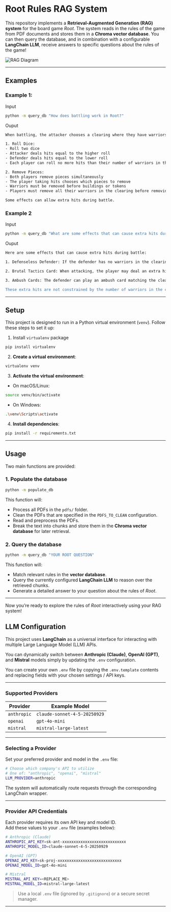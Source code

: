 
# Root Rules RAG System

This repository implements a **Retrieval-Augmented Generation (RAG) system** for the board game *Root*. The system reads in the rules of the game from PDF documents and stores them in a **Chroma vector database**. You can then query the database, and in combination with a configurable **LangChain LLM**, receive answers to specific questions about the rules of the game!

![RAG Diagram](https://github.com/user-attachments/assets/87391093-9bfb-4a89-a078-b2de3dae98d6 "RAG Diagram")

---

## Examples

### Example 1:
Input
```bash
python -m query_db "How does battling work in Root?"
```

Ouput
```bash
When battling, the attacker chooses a clearing where they have warriors and selects another faction with pieces in that clearing as the defender. The battle occurs in two steps:

1. Roll Dice:
- Roll two dice
- Attacker deals hits equal to the higher roll
- Defender deals hits equal to the lower roll
- Each player can roll no more hits than their number of warriors in the clearing

2. Remove Pieces:
- Both players remove pieces simultaneously
- The player taking hits chooses which pieces to remove
- Warriors must be removed before buildings or tokens
- Players must remove all their warriors in the clearing before removing other pieces

Some effects can allow extra hits during battle.
```

### Example 2
Input
```bash
python -m query_db "What are some effects that can cause extra hits during battle?"
```

Ouput
```bash
Here are some effects that can cause extra hits during battle:

1. Defenseless Defender: If the defender has no warriors in the clearing of battle, the attacker deals an extra hit.

2. Brutal Tactics Card: When attacking, the player may deal an extra hit, but the defender scores one point.

3. Ambush Cards: The defender can play an ambush card matching the clearing's suit to deal two immediate hits, which are not limited by the number of warriors.

These extra hits are not constrained by the number of warriors in the clearing and can be dealt by a single warrior.
```

---
## Setup

This project is designed to run in a Python virtual environment (`venv`). Follow these steps to set it up:

1. Install `virtualenv` package
```bash
pip install virtualenv
```

2. **Create a virtual environment**:

```bash
virtualenv venv
```

3. **Activate the virtual environment**:

- On macOS/Linux:
```bash
source venv/bin/activate
```
- On Windows:
```bash
.\venv\Scripts\activate
```

4. **Install dependencies**:

```bash
pip install -r requirements.txt
```

---

## Usage

Two main functions are provided:

### 1. Populate the database

```bash
python -m populate_db
```

This function will:

- Process all PDFs in the `pdfs/` folder.
- Clean the PDFs that are specified in the `PDFS_TO_CLEAN` configuration.
- Read and preprocess the PDFs.
- Break the text into chunks and store them in the **Chroma vector database** for later retrieval.

### 2. Query the database

```bash
python -m query_db "YOUR ROOT QUESTION"
```

This function will:

- Match relevant rules in the **vector database**.
- Query the currently configured **LangChain LLM** to reason over the retrieved chunks.
- Generate a detailed answer to your question about the rules of *Root*.


---

Now you’re ready to explore the rules of *Root* interactively using your RAG system!


## LLM Configuration

This project uses **LangChain** as a universal interface for interacting with multiple Large Language Model (LLM) APIs.

You can dynamically switch between **Anthropic (Claude)**, **OpenAI (GPT)**, and **Mistral** models simply by updating the `.env` configuration.

You can create your own `.env` file by copying the `.env.template` contents and replacing fields with your chosen settings / API keys.

---

### **Supported Providers**

| Provider   | Example Model               |
|------------|----------------------------|
| `anthropic`| `claude-sonnet-4-5-20250929` |
| `openai`   | `gpt-4o-mini`               |
| `mistral`  | `mistral-large-latest`      |

---

### **Selecting a Provider**

Set your preferred provider and model in the `.env` file:

```bash
# Choose which company's API to utilize
# One of: "anthropic", "openai", "mistral"
LLM_PROVIDER=anthropic
```

The system will automatically route requests through the corresponding LangChain wrapper.

---

### **Provider API Credentials**

Each provider requires its own API key and model ID.  
Add these values to your `.env` file (examples below):

```bash
# Anthropic (Claude)
ANTHROPIC_API_KEY=sk-ant-xxxxxxxxxxxxxxxxxxxxxxxxxxxx
ANTHROPIC_MODEL_ID=claude-sonnet-4-5-20250929

# OpenAI (GPT)
OPENAI_API_KEY=sk-proj-xxxxxxxxxxxxxxxxxxxxxxxxxxxx
OPENAI_MODEL_ID=gpt-4o-mini

# Mistral
MISTRAL_API_KEY=<REPLACE_ME>
MISTRAL_MODEL_ID=mistral-large-latest
```

> Use a local `.env` file (ignored by `.gitignore`) or a secure secret manager.

---